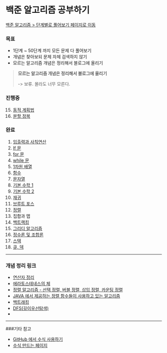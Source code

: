 # 백준 알고리즘 공부하기

[백준 알고리즘 > 단계별로 풀어보기 페이지로 이동](https://www.acmicpc.net/step)

### 목표
- 1단계 ~ 50단계 까지 모든 문제 다 풀어보기
- 개념은 찾아보되 문제 자체 검색하지 않기
- 모르는 알고리즘 개념은 정리해서 블로그에 올리기

> **모르는 알고리즘 개념은 정리해서 블로그에 올리기**
> 
>   -> 보류. 몰라도 너무 모른다. 

### 진행중

15. [동적 계획법](https://github.com/hwkang93/baekjoon_algorithm/tree/master/src/level15)
20. [분할 정복](https://github.com/hwkang93/baekjoon_algorithm/tree/master/src/level20)

### 완료
1. [입출력과 사칙연산](https://github.com/hwkang93/baekjoon_algorithm/tree/master/src/level1)
2. [If 문](https://github.com/hwkang93/baekjoon_algorithm/tree/master/src/level2)
3. [for 문](https://github.com/hwkang93/baekjoon_algorithm/tree/master/src/level3)
4. [while 문](https://github.com/hwkang93/baekjoon_algorithm/tree/master/src/level4)
5. [1차원 배열](https://github.com/hwkang93/baekjoon_algorithm/tree/master/src/level5)
6. [함수](https://github.com/hwkang93/baekjoon_algorithm/tree/master/src/level6)
7. [문자열](https://github.com/hwkang93/baekjoon_algorithm/tree/master/src/level7)
8. [기본 수학 1](https://github.com/hwkang93/baekjoon_algorithm/tree/master/src/level8)
9. [기본 수학 2](https://github.com/hwkang93/baekjoon_algorithm/tree/master/src/level9)
10. [재귀](https://github.com/hwkang93/baekjoon_algorithm/tree/master/src/level10)
11. [브루트 포스](https://github.com/hwkang93/baekjoon_algorithm/tree/master/src/level11)
12. [정렬](https://github.com/hwkang93/baekjoon_algorithm/tree/master/src/level12)
13. 집합과 맵
14. [백트랙킹](https://github.com/hwkang93/baekjoon_algorithm/tree/master/src/level14)
15. [그리디 알고리즘](https://github.com/hwkang93/baekjoon_algorithm/tree/master/src/level16)
16. [정수론 및 조합론](https://github.com/hwkang93/baekjoon_algorithm/tree/master/src/level17)
17. [스택](https://github.com/hwkang93/baekjoon_algorithm/tree/master/src/level18)
18. [큐, 덱](https://github.com/hwkang93/baekjoon_algorithm/tree/master/src/level19)




------

### 개념 정리 링크

- [연산자 정리](https://github.com/hwkang93/baekjoon_algorithm/tree/master/src/level1/README.md)
- [에라토스테네스의 체](https://github.com/hwkang93/baekjoon_algorithm/tree/master/src/level9/README.md)
- [정렬 알고리즘 - 선택 정렬, 버블 정렬, 삽입 정렬, 카운팅 정렬](https://github.com/hwkang93/baekjoon_algorithm/tree/master/src/level12/README.md)
- [JAVA 에서 제공하는 정렬 함수들이 사용하고 있는 알고리즘](https://github.com/hwkang93/baekjoon_algorithm/tree/master/src/level12/README.md)
- [백트래킹](https://github.com/hwkang93/baekjoon_algorithm/tree/master/src/level14/README.md)
- [DFS(깊이우선탐색)](https://github.com/hwkang93/baekjoon_algorithm/tree/master/src/level14/README.md)
- 


-----------------------------------

###기타 참고

- [GitHub 에서 수식 사용하기](https://github.com/zeuseyera/Markdown_TongDal-kr)
- [수식 만드는 페이지](https://latex.codecogs.com/)